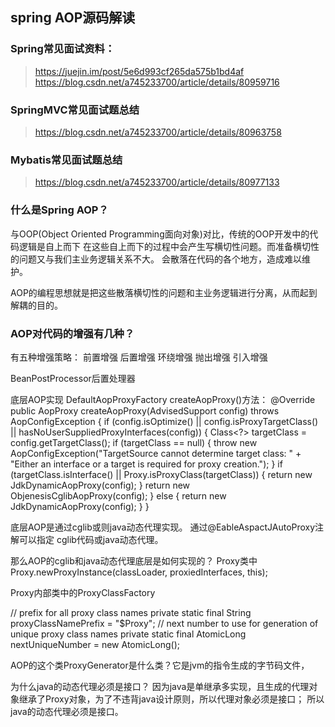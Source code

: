 ## spring AOP源码解读
### Spring常见面试资料：
> https://juejin.im/post/5e6d993cf265da575b1bd4af
> https://blog.csdn.net/a745233700/article/details/80959716

### SpringMVC常见面试题总结
> https://blog.csdn.net/a745233700/article/details/80963758

### Mybatis常见面试题总结
> https://blog.csdn.net/a745233700/article/details/80977133


### 什么是Spring AOP？
与OOP(Object Oriented Programming面向对象)对比，传统的OOP开发中的代码逻辑是自上而下
在这些自上而下的过程中会产生写横切性问题。而准备横切性的问题又与我们主业务逻辑关系不大。
会散落在代码的各个地方，造成难以维护。

AOP的编程思想就是把这些散落横切性的问题和主业务逻辑进行分离，从而起到解耦的目的。

### AOP对代码的增强有几种？
有五种增强策略：
前置增强
后置增强
环绕增强
抛出增强
引入增强

BeanPostProcessor后置处理器

底层AOP实现
DefaultAopProxyFactory createAopProxy()方法：
@Override
public AopProxy createAopProxy(AdvisedSupport config) throws AopConfigException {
    if (config.isOptimize() || config.isProxyTargetClass() || hasNoUserSuppliedProxyInterfaces(config)) {
        Class<?> targetClass = config.getTargetClass();
        if (targetClass == null) {
            throw new AopConfigException("TargetSource cannot determine target class: " +
                    "Either an interface or a target is required for proxy creation.");
        }
        if (targetClass.isInterface() || Proxy.isProxyClass(targetClass)) {
            return new JdkDynamicAopProxy(config);
        }
        return new ObjenesisCglibAopProxy(config);
    }
    else {
        return new JdkDynamicAopProxy(config);
    }
}

底层AOP是通过cglib或则java动态代理实现。
通过@EableAspactJAutoProxy注解可以指定 cglib代码或java动态代理。

那么AOP的cglib和java动态代理底层是如何实现的？
Proxy类中 Proxy.newProxyInstance(classLoader, proxiedInterfaces, this);

Proxy内部类中的ProxyClassFactory

// prefix for all proxy class names
private static final String proxyClassNamePrefix = "$Proxy";
// next number to use for generation of unique proxy class names
private static final AtomicLong nextUniqueNumber = new AtomicLong();

AOP的这个类ProxyGenerator是什么类？它是jvm的指令生成的字节码文件，


为什么java的动态代理必须是接口？
因为java是单继承多实现，且生成的代理对象继承了Proxy对象，为了不违背java设计原则，所以代理对象必须是接口；
所以java的动态代理必须是接口。





